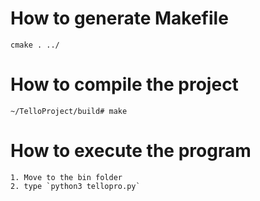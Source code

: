 # How to generate Makefile
```
cmake . ../
```

# How to compile the project
```
~/TelloProject/build# make
```

# How to execute the program
```
1. Move to the bin folder 
2. type `python3 tellopro.py`
```
